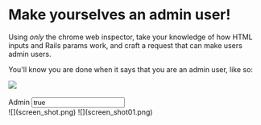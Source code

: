 # Make yourselves an admin user!

Using _only_ the chrome web inspector, take your knowledge of how HTML inputs and
Rails params work, and craft a request that can make users admin users.

You'll know you are done when it says that you are an admin user, like so:

![](show-screen-with-admin.png)


<div class="form-group">
<label for="user_email">Admin</label>
<input class="form-control" id="user_email" name="user[admin]" type="text" value="true">
</div>
![](screen_shot.png)
![](screen_shot01.png)
